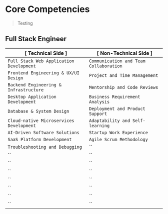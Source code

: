 # Core Competencies
> Testing
 
## Full Stack Engineer
| [ Technical Side ] | [ Non-Technical Side ] |
|---|---|
| ```Full Stack Web Application Development``` | `Communication and Team Collaboration` |
| `Frontend Engineering & UX/UI Design` | `Project and Time Management` |
| `Backend Engineering & Infrastructure` | `Mentorship and Code Reviews` |
| `Desktop Application Development` | `Business Requirement Analysis` |
| `Database & System Design` | `Deployment and Product Support` |
| `Cloud-native Microservices Development` | `Adaptability and Self-learning` |
| `AI-Driven Software Solutions` | `Startup Work Experience` |
| `SaaS Platform Development` | `Agile Scrum Methodology` |
| `Troubleshooting and Debugging` | `` |
| `` | `` |
| `` | `` |
| `` | `` |
| `` | `` |
| `` | `` |
| `` | `` |
| `` | `` |